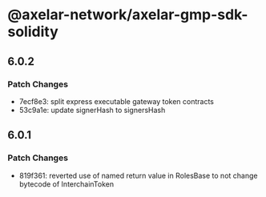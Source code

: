 # @axelar-network/axelar-gmp-sdk-solidity

## 6.0.2

### Patch Changes

-   7ecf8e3: split express executable gateway token contracts
-   53c9a1e: update signerHash to signersHash

## 6.0.1

### Patch Changes

-   819f361: reverted use of named return value in RolesBase to not change bytecode of InterchainToken
